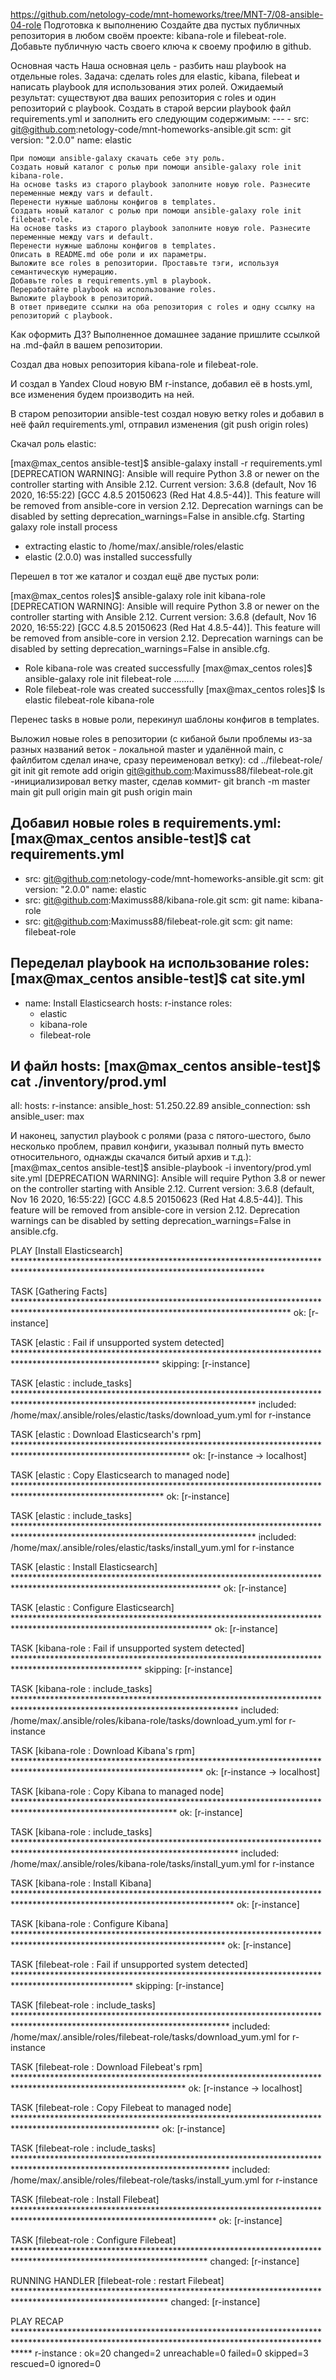 https://github.com/netology-code/mnt-homeworks/tree/MNT-7/08-ansible-04-role
Подготовка к выполнению
    Создайте два пустых публичных репозитория в любом своём проекте: kibana-role и filebeat-role.
    Добавьте публичную часть своего ключа к своему профилю в github.

Основная часть
Наша основная цель - разбить наш playbook на отдельные roles. Задача: сделать roles для elastic, kibana, filebeat и написать playbook для использования этих ролей. Ожидаемый результат: существуют два ваших репозитория с roles и один репозиторий с playbook.
    Создать в старой версии playbook файл requirements.yml и заполнить его следующим содержимым:
    ---
      - src: git@github.com:netology-code/mnt-homeworks-ansible.git
        scm: git
        version: "2.0.0"
        name: elastic 

    При помощи ansible-galaxy скачать себе эту роль.
    Создать новый каталог с ролью при помощи ansible-galaxy role init kibana-role.
    На основе tasks из старого playbook заполните новую role. Разнесите переменные между vars и default.
    Перенести нужные шаблоны конфигов в templates.
    Создать новый каталог с ролью при помощи ansible-galaxy role init filebeat-role.
    На основе tasks из старого playbook заполните новую role. Разнесите переменные между vars и default.
    Перенести нужные шаблоны конфигов в templates.
    Описать в README.md обе роли и их параметры.
    Выложите все roles в репозитории. Проставьте тэги, используя семантическую нумерацию.
    Добавьте roles в requirements.yml в playbook.
    Переработайте playbook на использование roles.
    Выложите playbook в репозиторий.
    В ответ приведите ссылки на оба репозитория с roles и одну ссылку на репозиторий с playbook.

Как оформить ДЗ?
Выполненное домашнее задание пришлите ссылкой на .md-файл в вашем репозитории.



Создал два новых репозитория kibana-role и filebeat-role.

И создал в Yandex Cloud новую ВМ r-instance, добавил её в hosts.yml, все изменения будем производить на ней.

В старом репозитории ansible-test создал новую ветку roles и добавил в неё файл requirements.yml, отправил изменения (git push origin roles)

Скачал роль elastic:

[max@max_centos ansible-test]$ ansible-galaxy install -r requirements.yml
[DEPRECATION WARNING]: Ansible will require Python 3.8 or newer on the controller starting with Ansible 2.12. Current version: 3.6.8 (default, Nov 16 2020, 
16:55:22) [GCC 4.8.5 20150623 (Red Hat 4.8.5-44)]. This feature will be removed from ansible-core in version 2.12. Deprecation warnings can be disabled by 
setting deprecation_warnings=False in ansible.cfg.
Starting galaxy role install process
- extracting elastic to /home/max/.ansible/roles/elastic
- elastic (2.0.0) was installed successfully

Перешел в тот же каталог и создал ещё две пустых роли:

[max@max_centos roles]$ ansible-galaxy role init kibana-role
[DEPRECATION WARNING]: Ansible will require Python 3.8 or newer on the controller starting with Ansible 2.12. Current version: 3.6.8 (default, Nov 16 2020, 
16:55:22) [GCC 4.8.5 20150623 (Red Hat 4.8.5-44)]. This feature will be removed from ansible-core in version 2.12. Deprecation warnings can be disabled by 
setting deprecation_warnings=False in ansible.cfg.
- Role kibana-role was created successfully
[max@max_centos roles]$ ansible-galaxy role init filebeat-role
........
- Role filebeat-role was created successfully
[max@max_centos roles]$ ls
elastic  filebeat-role  kibana-role

Перенес tasks в новые роли, перекинул шаблоны конфигов в templates.

Выложил новые roles в репозитории (с кибаной были проблемы из-за разных названий веток - локальной master и удалённой main, с файлбитом сделал иначе, сразу переименовал ветку):
cd ../filebeat-role/
git init
git remote add origin git@github.com:Maximuss88/filebeat-role.git
-инициализировал ветку master, сделав коммит-
git branch -m master main
git pull origin main
git push origin main


Добавил новые roles в requirements.yml:
[max@max_centos ansible-test]$ cat requirements.yml 
---
  - src: git@github.com:netology-code/mnt-homeworks-ansible.git
    scm: git
    version: "2.0.0"
    name: elastic
  - src: git@github.com:Maximuss88/kibana-role.git
    scm: git
    name: kibana-role
  - src: git@github.com:Maximuss88/filebeat-role.git
    scm: git
    name: filebeat-role


Переделал playbook на использование roles:
[max@max_centos ansible-test]$ cat site.yml 
---
- name: Install Elasticsearch
  hosts: r-instance
  roles:
    - elastic
    - kibana-role
    - filebeat-role
    

И файл hosts:
[max@max_centos ansible-test]$ cat ./inventory/prod.yml 
---
all:
  hosts:
    r-instance:
      ansible_host: 51.250.22.89
      ansible_connection: ssh
      ansible_user: max
      
      
И наконец, запустил playbook с ролями (раза с пятого-шестого, было несколько проблем, правил конфиги, указывал полный путь вместо относительного, однажды скачался битый архив и т.д.):
[max@max_centos ansible-test]$ ansible-playbook -i inventory/prod.yml site.yml 
[DEPRECATION WARNING]: Ansible will require Python 3.8 or newer on the controller starting with Ansible 2.12. Current version: 3.6.8 (default, Nov 16 2020, 
16:55:22) [GCC 4.8.5 20150623 (Red Hat 4.8.5-44)]. This feature will be removed from ansible-core in version 2.12. Deprecation warnings can be disabled by 
setting deprecation_warnings=False in ansible.cfg.

PLAY [Install Elasticsearch] *********************************************************************************************************************************

TASK [Gathering Facts] ***************************************************************************************************************************************
ok: [r-instance]

TASK [elastic : Fail if unsupported system detected] *********************************************************************************************************
skipping: [r-instance]

TASK [elastic : include_tasks] *******************************************************************************************************************************
included: /home/max/.ansible/roles/elastic/tasks/download_yum.yml for r-instance

TASK [elastic : Download Elasticsearch's rpm] ****************************************************************************************************************
ok: [r-instance -> localhost]

TASK [elastic : Copy Elasticsearch to managed node] **********************************************************************************************************
ok: [r-instance]

TASK [elastic : include_tasks] *******************************************************************************************************************************
included: /home/max/.ansible/roles/elastic/tasks/install_yum.yml for r-instance

TASK [elastic : Install Elasticsearch] ***********************************************************************************************************************
ok: [r-instance]

TASK [elastic : Configure Elasticsearch] *********************************************************************************************************************
ok: [r-instance]

TASK [kibana-role : Fail if unsupported system detected] *****************************************************************************************************
skipping: [r-instance]

TASK [kibana-role : include_tasks] ***************************************************************************************************************************
included: /home/max/.ansible/roles/kibana-role/tasks/download_yum.yml for r-instance

TASK [kibana-role : Download Kibana's rpm] *******************************************************************************************************************
ok: [r-instance -> localhost]

TASK [kibana-role : Copy Kibana to managed node] *************************************************************************************************************
ok: [r-instance]

TASK [kibana-role : include_tasks] ***************************************************************************************************************************
included: /home/max/.ansible/roles/kibana-role/tasks/install_yum.yml for r-instance

TASK [kibana-role : Install Kibana] **************************************************************************************************************************
ok: [r-instance]

TASK [kibana-role : Configure Kibana] ************************************************************************************************************************
ok: [r-instance]

TASK [filebeat-role : Fail if unsupported system detected] ***************************************************************************************************
skipping: [r-instance]

TASK [filebeat-role : include_tasks] *************************************************************************************************************************
included: /home/max/.ansible/roles/filebeat-role/tasks/download_yum.yml for r-instance

TASK [filebeat-role : Download Filebeat's rpm] ***************************************************************************************************************
ok: [r-instance -> localhost]

TASK [filebeat-role : Copy Filebeat to managed node] *********************************************************************************************************
ok: [r-instance]

TASK [filebeat-role : include_tasks] *************************************************************************************************************************
included: /home/max/.ansible/roles/filebeat-role/tasks/install_yum.yml for r-instance

TASK [filebeat-role : Install Filebeat] **********************************************************************************************************************
ok: [r-instance]

TASK [filebeat-role : Configure Filebeat] ********************************************************************************************************************
changed: [r-instance]

RUNNING HANDLER [filebeat-role : restart Filebeat] ***********************************************************************************************************
changed: [r-instance]

PLAY RECAP ***************************************************************************************************************************************************
r-instance                 : ok=20   changed=2    unreachable=0    failed=0    skipped=3    rescued=0    ignored=0

